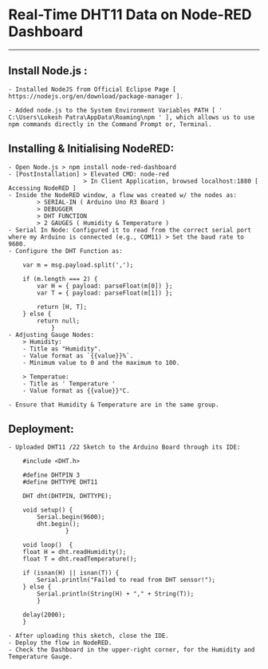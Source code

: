 # Real-Time DHT11 Data on Node-RED Dashboard
____________________________________________________

## Install Node.js :
	
	- Installed NodeJS from Official Eclipse Page [ https://nodejs.org/en/download/package-manager ].

	- Added node.js to the System Environment Variables PATH [ ' C:\Users\Lokesh Patra\AppData\Roaming\npm ' ], which allows us to use npm commands directly in the Command Prompt or, Terminal.

## Installing & Initialising NodeRED:

    - Open Node.js > npm install node-red-dashboard
    - [PostInstallation] > Elevated CMD: node-red
                         > In Client Application, browsed localhost:1880 [ Accessing NodeRED ]
    - Inside the NodeRED window, a flow was created w/ the nodes as:
            > SERIAL-IN ( Arduino Uno R3 Board )
            > DEBUGGER 
            > DHT FUNCTION
            > 2 GAUGES ( Humidity & Temperature )
    - Serial In Node: Configured it to read from the correct serial port where my Arduino is connected (e.g., COM11) > Set the baud rate to 9600.
    - Configure the DHT Function as:

        var m = msg.payload.split(',');

        if (m.length === 2) {
            var H = { payload: parseFloat(m[0]) };
            var T = { payload: parseFloat(m[1]) };

            return [H, T];
        } else {
            return null;
                }
    - Adjusting Gauge Nodes:
        > Humidity:
        - Title as "Humidity".
        - Value format as `{{value}}%`.
        - Minimum value to 0 and the maximum to 100.

        > Temperatue:
        - Title as ' Temperature '
        - Value format as {{value}}°C.

    - Ensure that Humidity & Temperature are in the same group.

## Deployment: 

    - Uploaded DHT11 /22 Sketch to the Arduino Board through its IDE:

        #include <DHT.h>

        #define DHTPIN 3
        #define DHTTYPE DHT11

        DHT dht(DHTPIN, DHTTYPE);

        void setup() {
            Serial.begin(9600);
            dht.begin();
                    }   

        void loop()  {
        float H = dht.readHumidity();
        float T = dht.readTemperature();

        if (isnan(H) || isnan(T)) {
            Serial.println("Failed to read from DHT sensor!");
        } else {
            Serial.println(String(H) + "," + String(T));
            } 

        delay(2000);
        }

    - After uploading this sketch, close the IDE.
    - Deploy the flow in NodeRED.
    - Check the Dashboard in the upper-right corner, for the Humidity and Temperature Gauge.